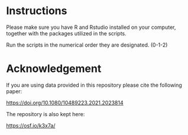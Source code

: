 # Instructions
Please make sure you have R and Rstudio installed on your computer, together with the packages utilized in the scripts.

Run the scripts in the numerical order they are designated. (0-1-2) 

# Acknowledgement

If you are using data provided in this repository please cite the following paper:

https://doi.org/10.1080/10489223.2021.2023814

The repository is also kept here:

https://osf.io/k3x7a/
